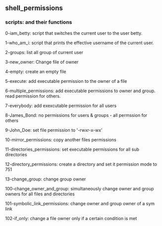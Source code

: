 ## shell_permissions 
### scripts: and their functions

0-iam_betty: script that switches the current user to the user betty.

1-who_am_i:  script that prints the effective username of the current user.

2-groups: list all group of current user

3-new_owner: Change file of owner

4-empty: create an empty file

5-execute: add executable permission to the owner of a file

6-multiple_permissions: add executable permissions to owner and group. read permission for others.

7-everybody: add exexcutable permission for all users

8-James_Bond: no permissions for users & groups - all permssion for others

9-John_Doe: set file permission to '-rwxr-x-wx'

10-mirror_permissions: copy another files permissions

11-directories_permissions: set executable permissions for all sub directories

12-directory_permissions: create a directory and set it permission mode to 751

13-change_group: change group owner

100-change_owner_and_group: simultaneously change owner and group owners for all files and directories

101-symbolic_link_permissions: change owner and group owner of a sym link

102-if_only: change a file owner only if a certain condition is met
